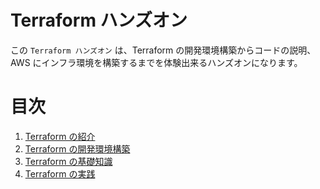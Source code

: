 # Terraform ハンズオン

この `Terraform ハンズオン` は、Terraform の開発環境構築からコードの説明、AWS にインフラ環境を構築するまでを体験出来るハンズオンになります。

# 目次

1. [Terraform の紹介](/docs/01_introduction_to_infrastructure_as_code_with_terraform.md)
1. [Terraform の開発環境構築](/docs/02_install_terraform.md)
1. [Terraform の基礎知識](/docs/03_terraform_basic_knowledge.md)
1. [Terraform の実践](/docs/04_practical_training.md)
